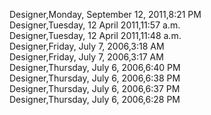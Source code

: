 ﻿Designer,Monday, September 12, 2011,8:21 PM  Designer,Tuesday, 12 April 2011,11:57 a.m.  Designer,Tuesday, 12 April 2011,11:48 a.m.  Designer,Friday, July 7, 2006,3:18 AM  Designer,Friday, July 7, 2006,3:17 AM  Designer,Thursday, July 6, 2006,6:40 PM  Designer,Thursday, July 6, 2006,6:38 PM  Designer,Thursday, July 6, 2006,6:37 PM  Designer,Thursday, July 6, 2006,6:28 PM